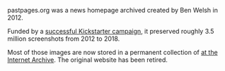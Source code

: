 pastpages.org was a news homepage archived created by Ben Welsh in 2012.

Funded by a [successful Kickstarter campaign](https://web.archive.org/web/20180325233631/https://www.kickstarter.com/projects/651552740/keep-pastpages-alive?ref=live), it preserved roughly 3.5 million screenshots from 2012 to 2018.

Most of those images are now stored in a permanent collection of [at the Internet Archive](https://archive.org/details/pastpages?sort=-publicdate). The original website has been retired.
